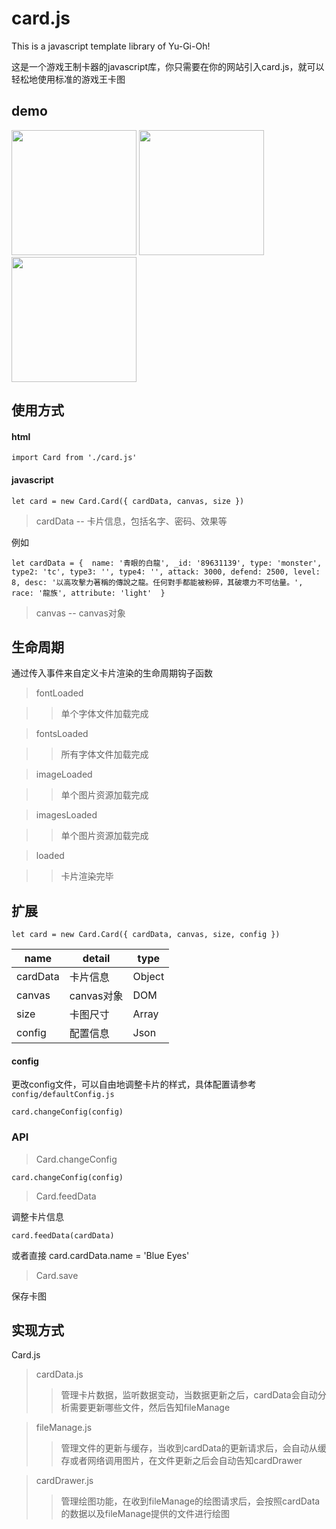 # card.js
This is a javascript template library of Yu-Gi-Oh!

这是一个游戏王制卡器的javascript库，你只需要在你的网站引入card.js，就可以轻松地使用标准的游戏王卡图

## demo

<div align=left>
    <img src="https://gitee.com/ymssx/yugioh-card/raw/master/demo/demoCn.jpg" height="200" />
    <img src="https://gitee.com/ymssx/yugioh-card/raw/master/demo/demoJp.jpg" height="200" />
    <img src="https://gitee.com/ymssx/yugioh-card/raw/master/demo/demoEn.jpg" height="200" />
</div>

## 使用方式
#### html

`import Card from './card.js'`

#### javascript

`let card = new Card.Card({ cardData, canvas, size })`

> cardData -- 卡片信息，包括名字、密码、效果等
  
例如 

`let cardData = { 
    name: '青眼的白龍',
    _id: '89631139',
    type: 'monster',
    type2: 'tc',
    type3: '',
    type4: '',
    attack: 3000,
    defend: 2500,
    level: 8,
    desc: '以高攻擊力著稱的傳說之龍。任何對手都能被粉碎，其破壞力不可估量。',
    race: '龍族',
    attribute: 'light' 
}`
  
> canvas -- canvas对象

 ## 生命周期
 通过传入事件来自定义卡片渲染的生命周期钩子函数

 > fontLoaded

 >> 单个字体文件加载完成
 
 > fontsLoaded

 >> 所有字体文件加载完成

 > imageLoaded

 >> 单个图片资源加载完成

 > imagesLoaded

 >> 单个图片资源加载完成

 > loaded

 >> 卡片渲染完毕
 
 ## 扩展
 
`let card = new Card.Card({ cardData, canvas, size, config })`

 name | detail | type
 ---- | ---- | ----
 cardData | 卡片信息 | Object
 canvas | canvas对象 | DOM
 size | 卡图尺寸 | Array
 config | 配置信息 |  Json
 
#### config
更改config文件，可以自由地调整卡片的样式，具体配置请参考`config/defaultConfig.js`

`card.changeConfig(config)`

### API
> Card.changeConfig

`card.changeConfig(config)`

> Card.feedData

调整卡片信息

`card.feedData(cardData)`

或者直接
card.cardData.name = 'Blue Eyes'

> Card.save

保存卡图

## 实现方式

Card.js

> cardData.js 
>> 管理卡片数据，监听数据变动，当数据更新之后，cardData会自动分析需要更新哪些文件，然后告知fileManage

> fileManage.js
>> 管理文件的更新与缓存，当收到cardData的更新请求后，会自动从缓存或者网络调用图片，在文件更新之后会自动告知cardDrawer

> cardDrawer.js
>> 管理绘图功能，在收到fileManage的绘图请求后，会按照cardData的数据以及fileManage提供的文件进行绘图
 
